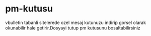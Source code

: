 # pm-kutusu
vbulletin tabanli sitelerede ozel mesaj kutunuzu indirip gorsel olarak okunabilir hale getirir.Dosyayi tutup pm kutusunu bosaltabilirsiniz
